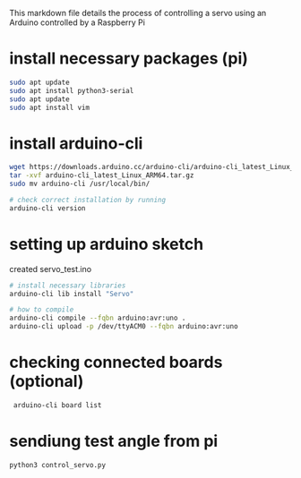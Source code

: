 This markdown file details the process of controlling a servo using an Arduino controlled by a Raspberry Pi

# install necessary packages (pi)
```bash
sudo apt update
sudo apt install python3-serial
sudo apt update
sudo apt install vim

```

# install arduino-cli
```bash
wget https://downloads.arduino.cc/arduino-cli/arduino-cli_latest_Linux_ARM64.tar.gz
tar -xvf arduino-cli_latest_Linux_ARM64.tar.gz
sudo mv arduino-cli /usr/local/bin/

# check correct installation by running
arduino-cli version
```

# setting up arduino sketch
created servo_test.ino
```bash
# install necessary libraries
arduino-cli lib install "Servo"
```

```bash
# how to compile
arduino-cli compile --fqbn arduino:avr:uno .
arduino-cli upload -p /dev/ttyACM0 --fqbn arduino:avr:uno
```

# checking connected boards (optional)
```bash
 arduino-cli board list
```


# sendiung test angle from pi
```bash
python3 control_servo.py
```







